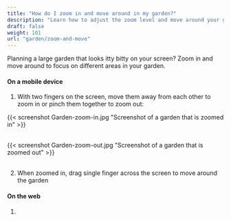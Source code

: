 ```yaml
---
title: "How do I zoom in and move around in my garden?"
description: "Learn how to adjust the zoom level and move around your garden"
draft: false
weight: 101
url: "garden/zoom-and-move"
---
```

Planning a large garden that looks itty bitty on your screen? Zoom in and move around to focus on different areas in your garden.

#### On a mobile device

1. With two fingers on the screen, move them away from each other to zoom in or pinch them together to zoom out:

{{< screenshot Garden-zoom-in.jpg "Screenshot of a garden that is zoomed in" >}}<br /><br />

{{< screenshot Garden-zoom-out.jpg "Screenshot of a garden that is zoomed out" >}}<br /> <br />

2. When zoomed in, drag single finger across the screen to move around the garden

#### On the web

1.
